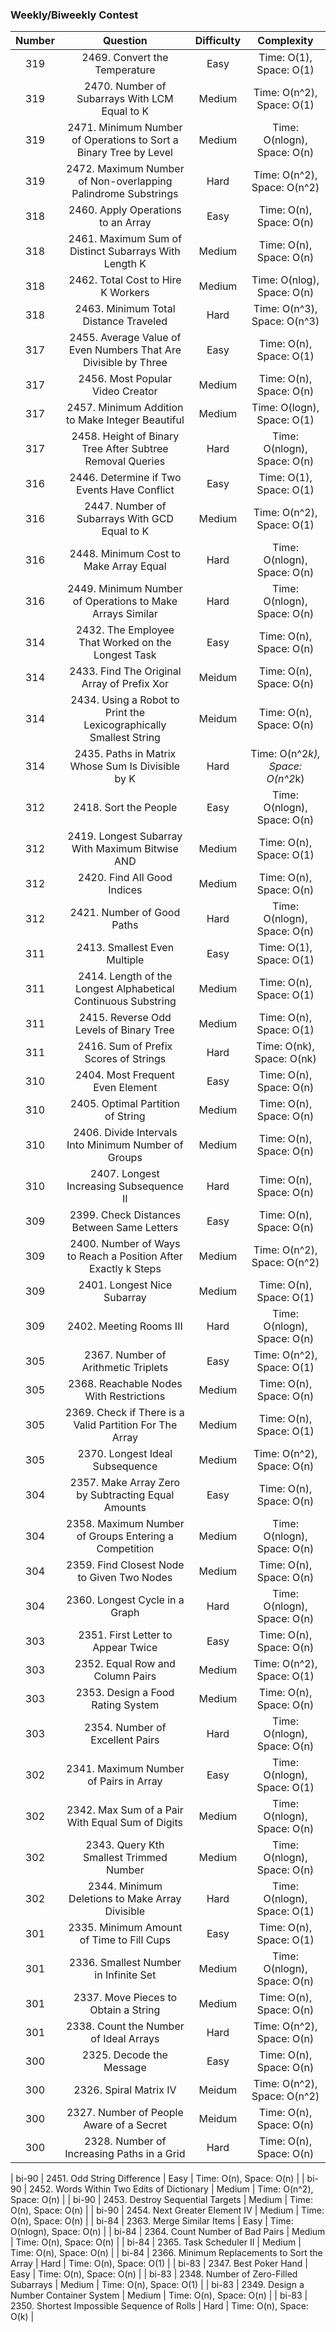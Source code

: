 ### Weekly/Biweekly Contest

| Number | Question | Difficulty | Complexity |
| :---: | :---: | :---: | :---: |
| 319 | 2469. Convert the Temperature | Easy | Time: O(1), Space: O(1) |
| 319 | 2470. Number of Subarrays With LCM Equal to K | Medium | Time: O(n^2), Space: O(1) |
| 319 | 2471. Minimum Number of Operations to Sort a Binary Tree by Level | Medium | Time: O(nlogn), Space: O(n) |
| 319 | 2472. Maximum Number of Non-overlapping Palindrome Substrings | Hard | Time: O(n^2), Space: O(n^2) |
| 318 | 2460. Apply Operations to an Array | Easy | Time: O(n), Space: O(n) |
| 318 | 2461. Maximum Sum of Distinct Subarrays With Length K | Medium | Time: O(n), Space: O(n) |
| 318 | 2462. Total Cost to Hire K Workers | Medium | Time: O(nlog), Space: O(n) |
| 318 | 2463. Minimum Total Distance Traveled | Hard | Time: O(n^3), Space: O(n^3) |
| 317 | 2455. Average Value of Even Numbers That Are Divisible by Three | Easy | Time: O(n), Space: O(1) |
| 317 | 2456. Most Popular Video Creator | Medium | Time: O(n), Space: O(n) |
| 317 | 2457. Minimum Addition to Make Integer Beautiful | Medium | Time: O(logn), Space: O(1) |
| 317 | 2458. Height of Binary Tree After Subtree Removal Queries | Hard | Time: O(nlogn), Space: O(n) |
| 316 | 2446. Determine if Two Events Have Conflict | Easy | Time: O(1), Space: O(1) |
| 316 | 2447. Number of Subarrays With GCD Equal to K | Medium | Time: O(n^2), Space: O(1) |
| 316 | 2448. Minimum Cost to Make Array Equal | Hard | Time: O(nlogn), Space: O(n) |
| 316 | 2449. Minimum Number of Operations to Make Arrays Similar | Hard | Time: O(nlogn), Space: O(n) |
| 314 | 2432. The Employee That Worked on the Longest Task | Easy | Time: O(n), Space: O(n) |
| 314 | 2433. Find The Original Array of Prefix Xor | Meidum | Time: O(n), Space: O(n) |
| 314 | 2434. Using a Robot to Print the Lexicographically Smallest String | Meidum | Time: O(n), Space: O(n) |
| 314 | 2435. Paths in Matrix Whose Sum Is Divisible by K | Hard | Time: O(n^2*k), Space: O(n^2*k) |
| 312 | 2418. Sort the People | Easy | Time: O(nlogn), Space: O(n) |
| 312 | 2419. Longest Subarray With Maximum Bitwise AND | Medium | Time: O(n), Space: O(1) |
| 312 | 2420. Find All Good Indices | Medium | Time: O(n), Space: O(n) |
| 312 | 2421. Number of Good Paths | Hard | Time: O(nlogn), Space: O(n) |
| 311 | 2413. Smallest Even Multiple | Easy | Time: O(1), Space: O(1) |
| 311 | 2414. Length of the Longest Alphabetical Continuous Substring | Medium | Time: O(n), Space: O(1) |
| 311 | 2415. Reverse Odd Levels of Binary Tree | Medium | Time: O(n), Space: O(1) |
| 311 | 2416. Sum of Prefix Scores of Strings | Hard | Time: O(nk), Space: O(nk) |
| 310 | 2404. Most Frequent Even Element | Easy | Time: O(n), Space: O(n) |
| 310 | 2405. Optimal Partition of String | Medium | Time: O(n), Space: O(n) |
| 310 | 2406. Divide Intervals Into Minimum Number of Groups | Medium | Time: O(n), Space: O(n) |
| 310 | 2407. Longest Increasing Subsequence II | Hard | Time: O(n), Space: O(n) |
| 309 | 2399. Check Distances Between Same Letters| Easy | Time: O(n), Space: O(n) |
| 309 | 2400. Number of Ways to Reach a Position After Exactly k Steps | Medium | Time: O(n^2), Space: O(n^2) |
| 309 | 2401. Longest Nice Subarray | Medium | Time: O(n), Space: O(1) |
| 309 | 2402. Meeting Rooms III | Hard | Time: O(nlogn), Space: O(n) |
| 305 | 2367. Number of Arithmetic Triplets | Easy | Time: O(n^2), Space: O(1) |
| 305 | 2368. Reachable Nodes With Restrictions | Medium | Time: O(n), Space: O(n) |
| 305 | 2369. Check if There is a Valid Partition For The Array | Medium | Time: O(n), Space: O(1) |
| 305 | 2370. Longest Ideal Subsequence | Medium | Time: O(n^2), Space: O(n) |
| 304 | 2357. Make Array Zero by Subtracting Equal Amounts | Easy | Time: O(n), Space: O(n) |
| 304 | 2358. Maximum Number of Groups Entering a Competition | Medium | Time: O(nlogn), Space: O(n) |
| 304 | 2359. Find Closest Node to Given Two Nodes | Medium | Time: O(n), Space: O(n) |
| 304 | 2360. Longest Cycle in a Graph | Hard | Time: O(nlogn), Space: O(n) |
| 303 | 2351. First Letter to Appear Twice | Easy | Time: O(n), Space: O(n) |
| 303 | 2352. Equal Row and Column Pairs | Medium | Time: O(n^2), Space: O(1) |
| 303 | 2353. Design a Food Rating System | Medium | Time: O(n), Space: O(n) |
| 303 | 2354. Number of Excellent Pairs | Hard | Time: O(nlogn), Space: O(n) |
| 302 | 2341. Maximum Number of Pairs in Array | Easy | Time: O(nlogn), Space: O(1) |
| 302 | 2342. Max Sum of a Pair With Equal Sum of Digits | Medium | Time: O(nlogn), Space: O(n) |
| 302 | 2343. Query Kth Smallest Trimmed Number | Medium | Time: O(nlogn), Space: O(n) |
| 302 | 2344. Minimum Deletions to Make Array Divisible | Hard | Time: O(nlogn), Space: O(1) |
| 301 | 2335. Minimum Amount of Time to Fill Cups | Easy | Time: O(n), Space: O(1) |
| 301 | 2336. Smallest Number in Infinite Set | Medium | Time: O(nlogn), Space: O(n) |
| 301 | 2337. Move Pieces to Obtain a String | Medium | Time: O(n), Space: O(n) |
| 301 | 2338. Count the Number of Ideal Arrays | Hard | Time: O(n^2), Space: O(n) |
| 300 | 2325. Decode the Message | Easy | Time: O(n), Space: O(n) |
| 300 | 2326. Spiral Matrix IV | Meidum | Time: O(n^2), Space: O(n^2) |
| 300 | 2327. Number of People Aware of a Secret | Meidum | Time: O(n), Space: O(n) |
| 300 | 2328. Number of Increasing Paths in a Grid | Hard | Time: O(n), Space: O(n) |

| bi-90 | 2451. Odd String Difference | Easy | Time: O(n), Space: O(n) |
| bi-90 | 2452. Words Within Two Edits of Dictionary | Medium | Time: O(n^2), Space: O(n) |
| bi-90 | 2453. Destroy Sequential Targets | Medium | Time: O(n), Space: O(n) |
| bi-90 | 2454. Next Greater Element IV | Medium | Time: O(n), Space: O(n) |
| bi-84 | 2363. Merge Similar Items | Easy | Time: O(nlogn), Space: O(n) |
| bi-84 | 2364. Count Number of Bad Pairs | Medium | Time: O(n), Space: O(n) |
| bi-84 | 2365. Task Scheduler II | Medium | Time: O(n), Space: O(n) |
| bi-84 | 2366. Minimum Replacements to Sort the Array | Hard | Time: O(n), Space: O(1) |
| bi-83 | 2347. Best Poker Hand | Easy | Time: O(n), Space: O(n) |
| bi-83 | 2348. Number of Zero-Filled Subarrays | Medium | Time: O(n), Space: O(1) |
| bi-83 | 2349. Design a Number Container System | Medium | Time: O(n), Space: O(n) |
| bi-83 | 2350. Shortest Impossible Sequence of Rolls | Hard | Time: O(n), Space: O(k) |